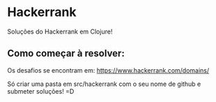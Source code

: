 # Hackerrank

Soluções do Hackerrank em Clojure!

## Como começar à resolver:

Os desafios se encontram em:
https://www.hackerrank.com/domains/

Só criar uma pasta em src/hackerrank com o seu nome de github e submeter soluções! =D
